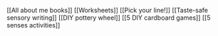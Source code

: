 [[All about me books]]
[[Worksheets]]
[[Pick your line!]]
[[Taste-safe sensory writing]]
[[DIY pottery wheel]]
[[5 DIY cardboard games]]
[[5 senses activities]]
